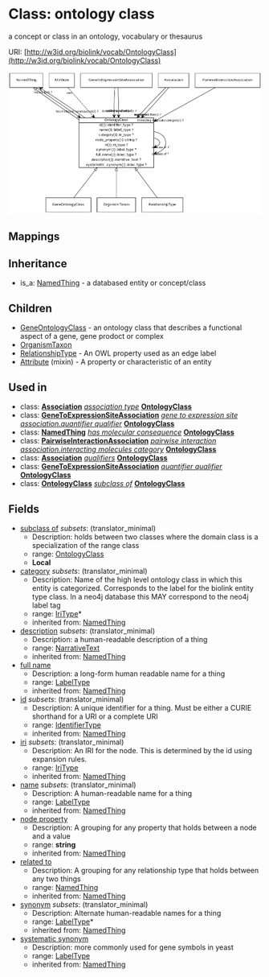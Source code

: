 # Class: ontology class


a concept or class in an ontology, vocabulary or thesaurus

URI: [http://w3id.org/biolink/vocab/OntologyClass](http://w3id.org/biolink/vocab/OntologyClass)

![img](images/OntologyClass.png)
## Mappings

## Inheritance

 *  is_a: [NamedThing](NamedThing.md) - a databased entity or concept/class
## Children

 * [GeneOntologyClass](GeneOntologyClass.md) - an ontology class that describes a functional aspect of a gene, gene prodoct or complex
 * [OrganismTaxon](OrganismTaxon.md)
 * [RelationshipType](RelationshipType.md) - An OWL property used as an edge label
 * [Attribute](Attribute.md) (mixin)  - A property or characteristic of an entity
## Used in

 *  class: **[Association](Association.md)** *[association type](association_type.md)* **[OntologyClass](OntologyClass.md)**
 *  class: **[GeneToExpressionSiteAssociation](GeneToExpressionSiteAssociation.md)** *[gene to expression site association.quantifier qualifier](gene_to_expression_site_association_quantifier_qualifier.md)* **[OntologyClass](OntologyClass.md)**
 *  class: **[NamedThing](NamedThing.md)** *[has molecular consequence](has_molecular_consequence.md)* **[OntologyClass](OntologyClass.md)**
 *  class: **[PairwiseInteractionAssociation](PairwiseInteractionAssociation.md)** *[pairwise interaction association.interacting molecules category](interacting_molecules_category.md)* **[OntologyClass](OntologyClass.md)**
 *  class: **[Association](Association.md)** *[qualifiers](qualifiers.md)* **[OntologyClass](OntologyClass.md)**
 *  class: **[GeneToExpressionSiteAssociation](GeneToExpressionSiteAssociation.md)** *[quantifier qualifier](quantifier_qualifier.md)* **[OntologyClass](OntologyClass.md)**
 *  class: **[OntologyClass](OntologyClass.md)** *[subclass of](subclass_of.md)* **[OntologyClass](OntologyClass.md)**
## Fields

 * [subclass of](subclass_of.md) *subsets*: (translator_minimal)
    * Description: holds between two classes where the domain class is a specialization of the range class
    * range: [OntologyClass](OntologyClass.md)
    * __Local__
 * [category](category.md) *subsets*: (translator_minimal)
    * Description: Name of the high level ontology class in which this entity is categorized. Corresponds to the label for the biolink entity type class. In a neo4j database this MAY correspond to the neo4j label tag
    * range: [IriType](IriType.md)*
    * inherited from: [NamedThing](NamedThing.md)
 * [description](description.md) *subsets*: (translator_minimal)
    * Description: a human-readable description of a thing
    * range: [NarrativeText](NarrativeText.md)
    * inherited from: [NamedThing](NamedThing.md)
 * [full name](full_name.md)
    * Description: a long-form human readable name for a thing
    * range: [LabelType](LabelType.md)
    * inherited from: [NamedThing](NamedThing.md)
 * [id](id.md) *subsets*: (translator_minimal)
    * Description: A unique identifier for a thing. Must be either a CURIE shorthand for a URI or a complete URI
    * range: [IdentifierType](IdentifierType.md)
    * inherited from: [NamedThing](NamedThing.md)
 * [iri](iri.md) *subsets*: (translator_minimal)
    * Description: An IRI for the node. This is determined by the id using expansion rules.
    * range: [IriType](IriType.md)
    * inherited from: [NamedThing](NamedThing.md)
 * [name](name.md) *subsets*: (translator_minimal)
    * Description: A human-readable name for a thing
    * range: [LabelType](LabelType.md)
    * inherited from: [NamedThing](NamedThing.md)
 * [node property](node_property.md)
    * Description: A grouping for any property that holds between a node and a value
    * range: **string**
    * inherited from: [NamedThing](NamedThing.md)
 * [related to](related_to.md)
    * Description: A grouping for any relationship type that holds between any two things
    * range: [NamedThing](NamedThing.md)
    * inherited from: [NamedThing](NamedThing.md)
 * [synonym](synonym.md) *subsets*: (translator_minimal)
    * Description: Alternate human-readable names for a thing
    * range: [LabelType](LabelType.md)*
    * inherited from: [NamedThing](NamedThing.md)
 * [systematic synonym](systematic_synonym.md)
    * Description: more commonly used for gene symbols in yeast
    * range: [LabelType](LabelType.md)
    * inherited from: [NamedThing](NamedThing.md)
